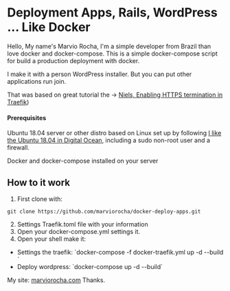 # Deployment Apps, Rails, WordPress ... Like Docker

Hello, My name's Marvio Rocha, I'm a simple developer from Brazil than love  docker and docker-compose. This is a simple docker-compose script for build a production deployment with docker.

I make it with a person WordPress installer. But you can put other applications run join.

That was based on great tutorial the -> [Niels, Enabling HTTPS termination in Traefik](https://niels.nu/blog/2017/traefik-https-letsencrypt.html))
#### Prerequisites
Ubuntu 18.04 server or other distro based on Linux set up by following [I like the Ubuntu 18.04 in Digital Ocean](https://www.digitalocean.com/community/tutorials/initial-server-setup-with-ubuntu-18-04), including a sudo non-root user and a firewall.

Docker and docker-compose installed on your server

## How to it work


 1. First clone with:


`git clone https://github.com/marviorocha/docker-deploy-apps.git `

 2. Settings Traefik.toml file with your information
 3. Open your docker-compose.yml settings it.
 4. Open your shell make it:

- Settings the traefik:
`docker-compose -f docker-traefik.yml up -d --build´
- Deploy wordpress:
`docker-compose up -d --build´

My site: [marviorocha.com](https://www.marviorocha.com)
Thanks.
